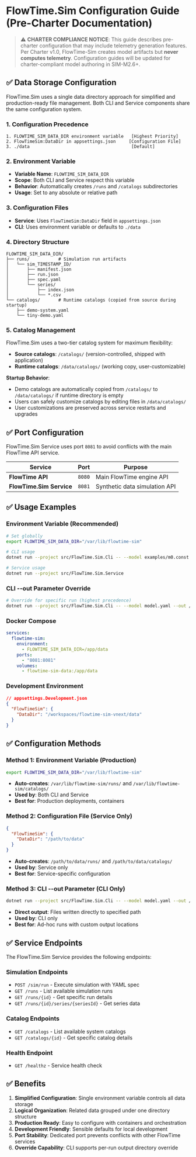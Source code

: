 # FlowTime.Sim Configuration Guide (Pre-Charter Documentation)

> ⚠️ **CHARTER COMPLIANCE NOTICE**: This guide describes pre-charter configuration that may include telemetry generation features.
> Per Charter v1.0, FlowTime-Sim creates model artifacts but **never computes telemetry**.
> Configuration guides will be updated for charter-compliant model authoring in SIM-M2.6+.

## ✅ **Data Storage Configuration**

FlowTime.Sim uses a single data directory approach for simplified and production-ready file management. Both CLI and Service components share the same configuration system.

### **1. Configuration Precedence**
```
1. FLOWTIME_SIM_DATA_DIR environment variable   [Highest Priority]
2. FlowTimeSim:DataDir in appsettings.json     [Configuration File]
3. ./data                                       [Default]
```

### **2. Environment Variable**
- **Variable Name**: `FLOWTIME_SIM_DATA_DIR`
- **Scope**: Both CLI and Service respect this variable
- **Behavior**: Automatically creates `/runs` and `/catalogs` subdirectories
- **Usage**: Set to any absolute or relative path

### **3. Configuration Files**
- **Service**: Uses `FlowTimeSim:DataDir` field in `appsettings.json`
- **CLI**: Uses environment variable or defaults to `./data`

### **4. Directory Structure**
```
FLOWTIME_SIM_DATA_DIR/
├── runs/           # Simulation run artifacts
│   └── sim_TIMESTAMP_ID/
│       ├── manifest.json
│       ├── run.json
│       ├── spec.yaml
│       └── series/
│           ├── index.json
│           └── *.csv
└── catalogs/       # Runtime catalogs (copied from source during startup)
    ├── demo-system.yaml
    └── tiny-demo.yaml
```

### **5. Catalog Management**
FlowTime.Sim uses a two-tier catalog system for maximum flexibility:

- **Source catalogs**: `/catalogs/` (version-controlled, shipped with application)
- **Runtime catalogs**: `/data/catalogs/` (working copy, user-customizable)

**Startup Behavior**:
- Demo catalogs are automatically copied from `/catalogs/` to `/data/catalogs/` if runtime directory is empty
- Users can safely customize catalogs by editing files in `/data/catalogs/`
- User customizations are preserved across service restarts and upgrades

## ✅ **Port Configuration**

FlowTime.Sim Service uses port `8081` to avoid conflicts with the main FlowTime API service.

| Service | Port | Purpose |
|---------|------|---------|
| **FlowTime API** | `8080` | Main FlowTime engine API |
| **FlowTime.Sim Service** | `8081` | Synthetic data simulation API |

## ✅ **Usage Examples**

### **Environment Variable (Recommended)**
```bash
# Set globally
export FLOWTIME_SIM_DATA_DIR="/var/lib/flowtime-sim"

# CLI usage
dotnet run --project src/FlowTime.Sim.Cli -- --model examples/m0.const.yaml

# Service usage  
dotnet run --project src/FlowTime.Sim.Service
```

### **CLI --out Parameter Override**
```bash
# Override for specific run (highest precedence)
dotnet run --project src/FlowTime.Sim.Cli -- --model model.yaml --out /custom/output
```

### **Docker Compose**
```yaml
services:
  flowtime-sim:
    environment:
      - FLOWTIME_SIM_DATA_DIR=/app/data
    ports:
      - "8081:8081"
    volumes:
      - flowtime-sim-data:/app/data
```

### **Development Environment**
```json
// appsettings.Development.json
{
  "FlowTimeSim": {
    "DataDir": "/workspaces/flowtime-sim-vnext/data"
  }
}
```

## ✅ **Configuration Methods**

### **Method 1: Environment Variable (Production)**
```bash
export FLOWTIME_SIM_DATA_DIR="/var/lib/flowtime-sim"
```
- **Auto-creates**: `/var/lib/flowtime-sim/runs/` and `/var/lib/flowtime-sim/catalogs/`
- **Used by**: Both CLI and Service
- **Best for**: Production deployments, containers

### **Method 2: Configuration File (Service Only)**
```json
{
  "FlowTimeSim": {
    "DataDir": "/path/to/data"
  }
}
```
- **Auto-creates**: `/path/to/data/runs/` and `/path/to/data/catalogs/`
- **Used by**: Service only
- **Best for**: Service-specific configuration

### **Method 3: CLI --out Parameter (CLI Only)**
```bash
dotnet run --project src/FlowTime.Sim.Cli -- --model model.yaml --out /custom/path
```
- **Direct output**: Files written directly to specified path
- **Used by**: CLI only
- **Best for**: Ad-hoc runs with custom output locations

## ✅ **Service Endpoints**

The FlowTime.Sim Service provides the following endpoints:

### **Simulation Endpoints**
- `POST /sim/run` - Execute simulation with YAML spec
- `GET /runs` - List available simulation runs
- `GET /runs/{id}` - Get specific run details
- `GET /runs/{id}/series/{seriesId}` - Get series data

### **Catalog Endpoints**
- `GET /catalogs` - List available system catalogs
- `GET /catalogs/{id}` - Get specific catalog details

### **Health Endpoint**
- `GET /healthz` - Service health check

## ✅ **Benefits**

1. **Simplified Configuration**: Single environment variable controls all data storage
2. **Logical Organization**: Related data grouped under one directory structure
3. **Production Ready**: Easy to configure with containers and orchestration
4. **Development Friendly**: Sensible defaults for local development
5. **Port Stability**: Dedicated port prevents conflicts with other FlowTime services
6. **Override Capability**: CLI supports per-run output directory override
